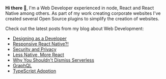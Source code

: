 **Hi there** 👋, I'm a Web Developer experienced in node, React and React Native among others. As part of my work creating corporate websites I've created several Open Source plugins to simplify the creation of websites.

Check out the latest posts from my blog about Web Development:

<!-- BLOG-POST-LIST:START -->
- [Designing as a Developer](https://onwebfocus.com/design)
- [Responsive React Native?!](https://onwebfocus.com/styled)
- [Security and Privacy](https://onwebfocus.com/security)
- [Less Native, More React](https://onwebfocus.com/numic)
- [Why You Shouldn&#39;t Dismiss Serverless](https://onwebfocus.com/serverless)
- [GraphQL](https://onwebfocus.com/graphql)
- [TypeScript Adoption](https://onwebfocus.com/typescript)
<!-- BLOG-POST-LIST:END -->
